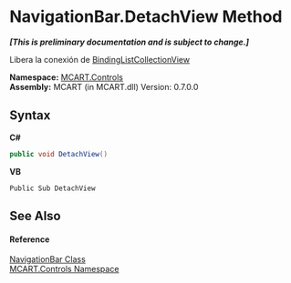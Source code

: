 # NavigationBar.DetachView Method 
 _**\[This is preliminary documentation and is subject to change.\]**_

Libera la conexión de <a href="http://msdn2.microsoft.com/es-es/library/ms613466" target="_blank">BindingListCollectionView</a>

**Namespace:**&nbsp;<a href="1c9d7a8e-81d4-838a-f87d-7379b253b6ce">MCART.Controls</a><br />**Assembly:**&nbsp;MCART (in MCART.dll) Version: 0.7.0.0

## Syntax

**C#**<br />
``` C#
public void DetachView()
```

**VB**<br />
``` VB
Public Sub DetachView
```


## See Also


#### Reference
<a href="f8adee10-4c70-0c35-f2ea-0afdd2e92957">NavigationBar Class</a><br /><a href="1c9d7a8e-81d4-838a-f87d-7379b253b6ce">MCART.Controls Namespace</a><br />